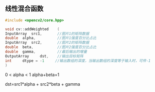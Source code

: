 ## 线性混合函数

```c++
#include <opencv2/core.hpp>

void cv::addWeighted	(	
InputArray 	src1,       //图片1的矩阵数据
double 	alpha,          //图片1强度百分比占比
InputArray 	src2,       //图片2的矩阵数据
double 	beta,           //图片2强度百分比占比
double 	gamma,          //最后输出的增量
OutputArray 	dst,    //输出目标矩阵
int 	dtype = -1     //输出数组的深度，当输出数组的深度等于输入时，可传-1
)
```

0 < alpha < 1
alpha+beta=1

dst=src1\*alpha + src2\*beta + gamma